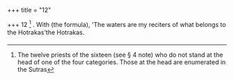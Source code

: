 +++
title = "12"

+++
12 [^6] . With (the formula), 'The waters are my reciters of what belongs to the Hotrakas'the Hotrakas.


[^6]:  The twelve priests of the sixteen (see § 4 note) who do not stand at the head of one of the four categories. Those at the head are enumerated in the Sutras

